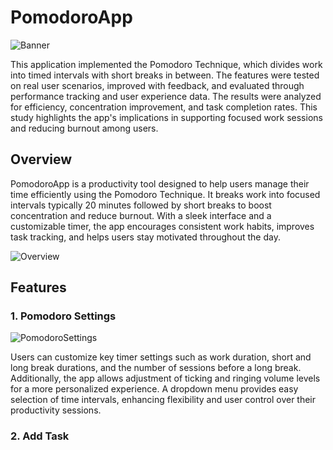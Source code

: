 <h1>PomodoroApp</h1>

![Banner](https://github.com/user-attachments/assets/a281b2be-53c6-4d96-981b-d711fd4d50cf)

This application implemented the Pomodoro Technique, which divides work into timed intervals with short breaks in between. The features were tested on real user scenarios, improved with feedback, and evaluated through performance tracking and user experience data. The results were analyzed for efficiency, concentration improvement, and task completion rates. This study highlights the app's implications in supporting focused work sessions and reducing burnout among users.

<h2>Overview</h2>

PomodoroApp is a productivity tool designed to help users manage their time efficiently using the Pomodoro Technique. It breaks work into focused intervals typically 20 minutes followed by short breaks to boost concentration and reduce burnout. With a sleek interface and a customizable timer, the app encourages consistent work habits, improves task tracking, and helps users stay motivated throughout the day.

![Overview](https://github.com/user-attachments/assets/34755080-a370-43f4-8c93-a7d83b2a16f2)

<h2>Features</h2>

<h3>1. Pomodoro Settings </h3>

![PomodoroSettings](https://github.com/user-attachments/assets/8cbaa52e-29e1-4a8e-b4d4-de89b1bea1de)

Users can customize key timer settings such as work duration, short and long break durations, and the number of sessions before a long break. Additionally, the app allows adjustment of ticking and ringing volume levels for a more personalized experience. A dropdown menu provides easy selection of time intervals, enhancing flexibility and user control over their productivity sessions.

<h3>2. Add Task</h3>


















